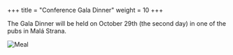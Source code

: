 +++
title = "Conference Gala Dinner"
weight = 10
+++

<!-- ## Concert -->

The Gala Dinner will be held on October 29th (the second day) in one of the pubs in Malá Strana.

![Meal](/images/meal.jpg "Meal")

<!-- more -->

